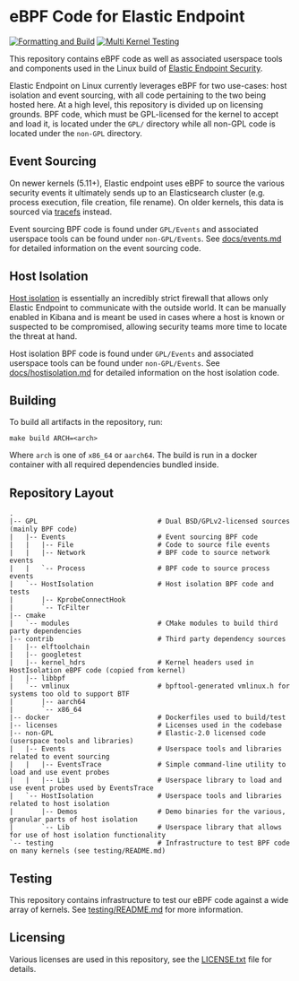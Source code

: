 # eBPF Code for Elastic Endpoint

[![Formatting and Build](https://github.com/elastic/ebpf/actions/workflows/formatting-build.yml/badge.svg)](https://github.com/elastic/ebpf/actions/workflows/formatting-build.yml)
[![Multi Kernel Testing](https://github.com/elastic/ebpf/actions/workflows/multikernel-tester.yml/badge.svg)](https://github.com/elastic/ebpf/actions/workflows/multikernel-tester.yml)

This repository contains eBPF code as well as associated userspace tools and
components used in the Linux build of [Elastic Endpoint
Security](https://www.elastic.co/security/endpoint-security).

Elastic Endpoint on Linux currently leverages eBPF for two use-cases: host
isolation and event sourcing, with all code pertaining to the two being hosted
here. At a high level, this repository is divided up on licensing grounds. BPF
code, which must be GPL-licensed for the kernel to accept and load it, is
located under the `GPL/` directory while all non-GPL code is located under the
`non-GPL` directory.

## Event Sourcing

On newer kernels (5.11+), Elastic endpoint uses eBPF to source the various
security events it ultimately sends up to an Elasticsearch cluster (e.g.
process execution, file creation, file rename). On older kernels, this data is
sourced via
[tracefs](https://www.kernel.org/doc/Documentation/trace/ftrace.txt) instead.

Event sourcing BPF code is found under `GPL/Events` and associated userspace
tools can be found under `non-GPL/Events`. See [docs/events.md](docs/events.md)
for detailed information on the event sourcing code.

## Host Isolation

[Host
isolation](https://www.elastic.co/guide/en/security/current/host-isolation-api.html)
is essentially an incredibly strict firewall that allows only Elastic Endpoint
to communicate with the outside world. It can be manually enabled in Kibana and
is meant be used in cases where a host is known or suspected to be compromised,
allowing security teams more time to locate the threat at hand.

Host isolation BPF code is found under `GPL/Events` and associated userspace
tools can be found under `non-GPL/Events`. See
[docs/hostisolation.md](docs/hostisolation.md) for detailed information on the
host isolation code.

## Building

To build all artifacts in the repository, run:

```
make build ARCH=<arch>
```

Where `arch` is one of `x86_64` or `aarch64`. The build is run in a docker
container with all required dependencies bundled inside.

## Repository Layout

```
.
|-- GPL                              # Dual BSD/GPLv2-licensed sources (mainly BPF code)
|   |-- Events                       # Event sourcing BPF code
|   |   |-- File                     # Code to source file events
|   |   |-- Network                  # BPF code to source network events
|   |   `-- Process                  # BPF code to source process events
|   `-- HostIsolation                # Host isolation BPF code and tests
|       |-- KprobeConnectHook
|       `-- TcFilter
|-- cmake
|   `-- modules                      # CMake modules to build third party dependencies
|-- contrib                          # Third party dependency sources
|   |-- elftoolchain
|   |-- googletest
|   |-- kernel_hdrs                  # Kernel headers used in HostIsolation eBPF code (copied from kernel)
|   |-- libbpf
|   `-- vmlinux                      # bpftool-generated vmlinux.h for systems too old to support BTF
|       |-- aarch64
|       `-- x86_64
|-- docker                           # Dockerfiles used to build/test
|-- licenses                         # Licenses used in the codebase
|-- non-GPL                          # Elastic-2.0 licensed code (userspace tools and libraries)
|   |-- Events                       # Userspace tools and libraries related to event sourcing
|   |   |-- EventsTrace              # Simple command-line utility to load and use event probes
|   |   |-- Lib                      # Userspace library to load and use event probes used by EventsTrace
|   `-- HostIsolation                # Userspace tools and libraries related to host isolation
|       |-- Demos                    # Demo binaries for the various, granular parts of host isolation
|       `-- Lib                      # Userspace library that allows for use of host isolation functionality
`-- testing                          # Infrastructure to test BPF code on many kernels (see testing/README.md)
```

## Testing

This repository contains infrastructure to test our eBPF code against a wide
array of kernels. See [testing/README.md](testing/README.md) for more
information.

## Licensing

Various licenses are used in this repository, see the [LICENSE.txt](LICENSE.txt) file for details.

